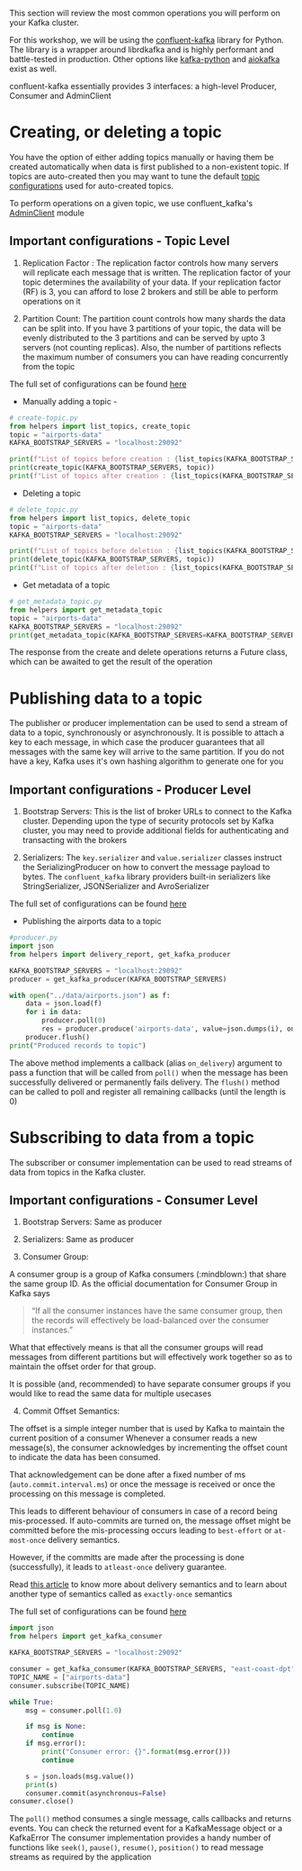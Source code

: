 This section will review the most common operations you will perform on your Kafka cluster.

For this workshop, we will be using the [confluent-kafka](https://github.com/confluentinc/confluent-kafka-python) library for Python. The library is a wrapper around librdkafka and is highly performant and battle-tested in production.
Other options like [kafka-python](https://github.com/dpkp/kafka-python) and [aiokafka](https://github.com/aio-libs/aiokafka) exist as well.

confluent-kafka essentially provides 3 interfaces: a high-level Producer, Consumer and AdminClient

# Creating, or deleting a topic 

You have the option of either adding topics manually or having them be created automatically when data is first published to a non-existent topic. If topics are auto-created then you may want to tune the default [topic configurations](http://kafka.apache.org/documentation.html#topicconfigs) used for auto-created topics.

To perform operations on a given topic, we use confluent_kafka's [AdminClient](https://docs.confluent.io/platform/current/clients/confluent-kafka-python/html/index.html#module-confluent_kafka.admin) module

## Important configurations - Topic Level

1. Replication Factor : The replication factor controls how many servers will replicate each message that is written. The replication factor of your topic determines the availability of your data.
If your replication factor (RF) is 3, you can afford to lose 2 brokers and still be able to perform operations on it

2. Partition Count: The partition count controls how many shards the data can be split into. If you have 3 partitions of your topic, the data will be evenly distributed to the 3 partitions and can be served by upto 3 servers (not counting replicas).
Also, the number of partitions reflects the maximum number of consumers you can have reading concurrently from the topic

The full set of configurations can be found [here](http://kafka.apache.org/documentation.html#topicconfigs)


* Manually adding a topic -

```python
# create-topic.py
from helpers import list_topics, create_topic
topic = "airports-data"
KAFKA_BOOTSTRAP_SERVERS = "localhost:29092"

print(f"List of topics before creation : {list_topics(KAFKA_BOOTSTRAP_SERVERS=KAFKA_BOOTSTRAP_SERVERS)}\n")
print(create_topic(KAFKA_BOOTSTRAP_SERVERS, topic))
print(f"List of topics after creation : {list_topics(KAFKA_BOOTSTRAP_SERVERS=KAFKA_BOOTSTRAP_SERVERS)}\n")
```

* Deleting a topic

```python
# delete_topic.py
from helpers import list_topics, delete_topic
topic = "airports-data"
KAFKA_BOOTSTRAP_SERVERS = "localhost:29092"

print(f"List of topics before deletion : {list_topics(KAFKA_BOOTSTRAP_SERVERS=KAFKA_BOOTSTRAP_SERVERS)} \n")
print(delete_topic(KAFKA_BOOTSTRAP_SERVERS, topic))
print(f"List of topics after deletion : {list_topics(KAFKA_BOOTSTRAP_SERVERS=KAFKA_BOOTSTRAP_SERVERS)} \n")
```

* Get metadata of a topic

```python
# get_metadata_topic.py
from helpers import get_metadata_topic
topic = "airports-data"
KAFKA_BOOTSTRAP_SERVERS = "localhost:29092"
print(get_metadata_topic(KAFKA_BOOTSTRAP_SERVERS=KAFKA_BOOTSTRAP_SERVERS, topic=topic))
```

The response from the create and delete operations returns a Future class, which can be awaited to get the result of the operation

# Publishing data to a topic

The publisher or producer implementation can be used to send a stream of data to a topic, synchronously or asynchronously.
It is possible to attach a key to each message, in which case the producer guarantees that all messages with the same key will arrive to the same partition. If you do not have a key, Kafka uses it's own hashing algorithm to generate one for you


## Important configurations - Producer Level

1. Bootstrap Servers: This is the list of broker URLs to connect to the Kafka cluster. Depending upon the type of security protocols set by Kafka cluster, you may need to provide additional fields for authenticating and transacting with the brokers

2. Serializers: The `key.serializer` and `value.serializer` classes instruct the SerializingProducer on how to convert the message payload to bytes.
The `confluent_kafka` library providers built-in serializers like StringSerializer, JSONSerializer and AvroSerializer

The full set of configurations can be found [here](https://github.com/edenhill/librdkafka/blob/master/CONFIGURATION.md#configuration-properties)

* Publishing the airports data to a topic

```python
#producer.py
import json
from helpers import delivery_report, get_kafka_producer

KAFKA_BOOTSTRAP_SERVERS = "localhost:29092"
producer = get_kafka_producer(KAFKA_BOOTSTRAP_SERVERS)

with open("../data/airports.json") as f:
    data = json.load(f)
    for i in data:
        producer.poll(0)
        res = producer.produce('airports-data', value=json.dumps(i), on_delivery=delivery_report)
    producer.flush()
print("Produced records to topic")
```

The above method implements a callback (alias `on_delivery`) argument to pass a function that will be called from `poll()` when the message has been successfully delivered or permanently fails delivery.
The `flush()` method can be called to poll and register all remaining callbacks (until the length is 0)


# Subscribing to data from a topic

The subscriber or consumer implementation can be used to read streams of data from topics in the Kafka cluster.

## Important configurations - Consumer Level

1. Bootstrap Servers: Same as producer

2. Serializers: Same as producer

3. Consumer Group: 

A consumer group is a group of Kafka consumers (:mindblown:) that share the same group ID.
As the official documentation for Consumer Group in Kafka says 
> “If all the consumer instances have the same consumer group, then the records will effectively be load-balanced over the consumer instances.”
>
What that effectively means is that all the consumer groups will read messages from different partitions but will effectively work together so as to maintain the offset order for that group.

It is possible (and, recommended) to have separate consumer groups if you would like to read the same data for multiple usecases

4. Commit Offset Semantics:

The offset is a simple integer number that is used by Kafka to maintain the current position of a consumer 
Whenever a consumer reads a new message(s), the consumer acknowledges by incrementing the offset count to indicate the data has been consumed.

That acknowledgement can be done after a fixed number of ms (`auto.commit.interval.ms`) or once the message is received or once the processing on this message is completed.

This leads to different behaviour of consumers in case of a record being mis-processed.
If auto-commits are turned on, the message offset might be committed before the mis-processing occurs leading to `best-effort` or `at-most-once` delivery semantics.

However, if the committs are made after the processing is done (successfully), it leads to `atleast-once` delivery guarantee.

Read [this article](https://www.thebookofjoel.com/python-kafka-consumers) to know more about delivery semantics and to learn about another type of semantics called as `exactly-once` semantics

The full set of configurations can be found [here](https://github.com/edenhill/librdkafka/blob/master/CONFIGURATION.md#configuration-properties)

```python
import json
from helpers import get_kafka_consumer

KAFKA_BOOTSTRAP_SERVERS = "localhost:29092"

consumer = get_kafka_consumer(KAFKA_BOOTSTRAP_SERVERS, "east-coast-dpt")
TOPIC_NAME = ["airports-data"]
consumer.subscribe(TOPIC_NAME)

while True:
    msg = consumer.poll(1.0)

    if msg is None:
        continue
    if msg.error():
        print("Consumer error: {}".format(msg.error()))
        continue

    s = json.loads(msg.value())
    print(s)
    consumer.commit(asynchronous=False)
consumer.close()
```

The `poll()` method consumes a single message, calls callbacks and returns events.
You can check the returned event for a KafkaMessage object or a KafkaError
The consumer implementation provides a handy number of functions like `seek()`, `pause()`, `resume()`, `position()` to read message streams as required by the application
